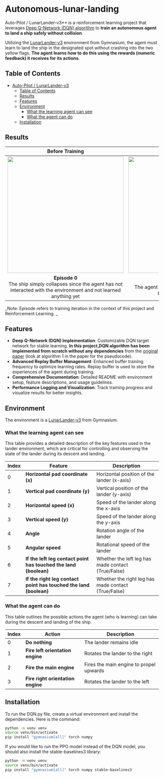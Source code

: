 # Autonomous-lunar-landing
Auto-Pilot / LunarLander-v3** is a reinforcement learning project that leverages [Deep Q-Network (DQN) algorithm](https://arxiv.org/abs/1312.5602) to **train an autonomous agent to land a ship safely without collision**. 

Utilizing the [LunarLander-v3](https://gymnasium.farama.org/environments/box2d/lunar_lander/) environment from Gymnasium, the agent must learn to land the ship in the designated spot without crashing into the two yellow flags. **The agent learns how to do this using the rewards (numeric feedback) it receives for its actions.**

## Table of Contents
- [Auto-Pilot / LunarLander-v3](#auto-pilot--lunarlander-v3)
  - [Table of Contents](#table-of-contents)
  - [Results](#results)
  - [Features](#features)
  - [Environment](#environment)
    - [What the learning agent can see](#what-the-learning-agent-can-see)
    - [What the agent can do](#what-the-agent-can-do)
  - [Installation](#installation)

## Results
| Before Training | After Training |
|:---:|:---:|
| <img src="https://github.com/user-attachments/assets/33378ccf-7007-491e-b975-2b27104c1f4b" width="380"> | <img src="https://github.com/user-attachments/assets/197f85b4-28b6-4515-8333-4e9521a7109f" width="380"> |
| **Episode 0** <br> The ship simply collapses since the agent has not interacted with the environment and not learned anything yet | **Epsiode 500** <br> The agent has learned to slowly land the ship between the yellow flags|

_Note: Episode refers to training iteration in the context of this project and Reinforcement Learning. _

## Features
- **Deep Q-Network (DQN) Implementation**: Customizable DQN target network for stable learning. **In this project,DQN algorithm has been implemented from scratch without any dependencies** from the [original paper](https://arxiv.org/abs/1312.5602) (look at algorithm 1 in the paper for the pseudocode).
- **Advanced Replay Buffer Management**: Enhanced buffer training frequency to optimize learning rates. Replay buffer is used to store the experiences of the agent during training.
- **Comprehensive Documentation**: Detailed README with environment setup, feature descriptions, and usage guidelines.
- **Performance Logging and Visualization**: Track training progress and visualize results for better insights.

## Environment
The environment is a [LunarLander-v3](https://gymnasium.farama.org/environments/box2d/lunar_lander/) from Gymnasium.

### What the learning agent can see
This table provides a detailed description of the key features used in the lander environment, which are critical for controlling and observing the state of the lander during its descent and landing. 

| Index | Feature                                                           | Description                                         |
| ----- | ----------------------------------------------------------------- | --------------------------------------------------- |
| 0     | **Horizontal pad coordinate (x)**                                 | Horizontal position of the lander (x-axis)          |
| 1     | **Vertical pad coordinate (y)**                                   | Vertical position of the lander (y-axis)            |
| 2     | **Horizontal speed (x)**                                          | Speed of the lander along the x-axis                |
| 3     | **Vertical speed (y)**                                            | Speed of the lander along the y-axis                |
| 4     | **Angle**                                                         | Rotation angle of the lander                        |
| 5     | **Angular speed**                                                 | Rotational speed of the lander                      |
| 6     | **If the left leg contact point has touched the land (boolean)**  | Whether the left leg has made contact (True/False)  |
| 7     | **If the right leg contact point has touched the land (boolean)** | Whether the right leg has made contact (True/False) |

### What the agent can do
This table outlines the possible actions the agent (who is learning) can take during the descent and landing of the ship. 

| Index | Action                            | Description                             |
| ----- | --------------------------------- | --------------------------------------- |
| 0     | **Do nothing**                    | The lander remains idle                 |
| 1     | **Fire left orientation engine**  | Rotates the lander to the right         |
| 2     | **Fire the main engine**          | Fires the main engine to propel upwards |
| 3     | **Fire right orientation engine** | Rotates the lander to the left          |



## Installation
To run the DQN.py file, create a virtual environment and install the dependencies. Here is the command:
```bash
python -m venv venv
source venv/bin/activate
pip install "gymnasium[all]" torch numpy
```

If you would like to run the PPO model instead of the DQN model, you should also install the stable-baselines3 library:
```bash
python -m venv venv
source venv/bin/activate
pip install "gymnasium[all]" torch numpy stable-baselines3
```
